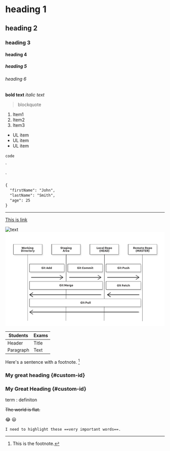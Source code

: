 <!-- Headings -->
# heading 1
## heading 2
### heading 3
#### heading 4 
##### heading 5
###### heading 6

<!-- bold/italic -->
**bold text**
*italic text*
 
<!-- blockquotes -->
> blockquote

<!-- Lists -->
<!-- Ordered lists -->
1. Item1
2. Item2
3. Item3

<!-- Unordered lists -->
- UL item
- UL item
- UL item

<!-- Code -->

`code`

`<html>
      <head>
      </head>
</html>`

```
{
  "firstName": "John",
  "lastName": "Smith",
  "age": 25
}
```

<!-- Horizontal rule -->

---

<!-- Link -->
[This is link](http://www.google.com)

<!-- Image -->
![text](https://i.picsum.photos/id/766/200/300.jpg?hmac=yPmyGIdCe3ag8jlW87DzVijW_xLn1vzaiwrJvIChFcM)
![text2](images/test.png)
<!-- Tables -->

| Students | Exams |
| ----------- | ----------- |
| Header | Title |
| Paragraph | Text |

<!-- Footnote -->

Here's a sentence with a footnote. [^1]
[^1]: This is the footnote.

<!-- Heading ID -->

### My great heading {#custom-id}
### My Great Heading {#custom-id}

<!-- Definition list -->

term
: definiton

<!-- Strikethrough -->
~~The world is flat.~~

<!-- Emoji -->

:joy:
:smiley:
<!-- Highlights -->

	I need to highlight these ==very important words==.